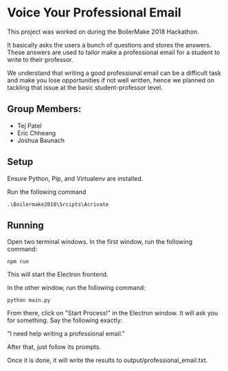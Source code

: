 # Voice Your Professional Email

This project was worked on during the BoilerMake 2018 Hackathon. 

It basically asks the users a bunch of questions and stores the answers. These answers are used to tailor make a professional email for a student to write to their professor. 

We understand that writing a good professional email can be a difficult task and make you lose opportunities if not well written, hence we planned on tackling that issue at the basic student-professor level.

## Group Members:
- Tej Patel
- Eric Chheang
- Joshua Baunach

## Setup

Ensure Python, Pip, and Virtualenv are installed.

Run the following command

```
.\Boilermake2018\Srcipts\Acrivate
```

## Running

Open two terminal windows. In the first window, run the following command:

```
npm run
```
This will start the Electron frontend.

In the other window, run the following command:

```
python main.py
```

From there, click on "Start Process!" in the Electron window. It will ask you for something. Say the following exactly:

"I need help writing a professional email."

After that, just follow its prompts.

Once it is done, it will write the results to output/professional_email.txt.
